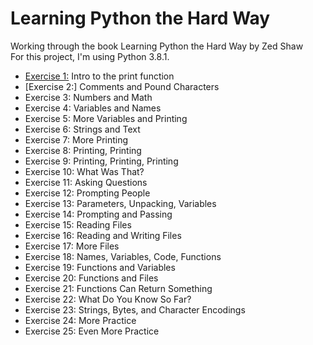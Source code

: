 # Learning Python the Hard Way
Working through the book Learning Python the Hard Way by Zed Shaw\
For this project, I'm using Python 3.8.1.

- [Exercise 1:](https://github.com/LoriImbesi/learning-python/blob/master/ex.1.py) Intro to the print function
- [Exercise 2:] Comments and Pound Characters
- Exercise 3: Numbers and Math
- Exercise 4: Variables and Names
- Exercise 5: More Variables and Printing
- Exercise 6: Strings and Text
- Exercise 7: More Printing
- Exercise 8: Printing, Printing
- Exercise 9: Printing, Printing, Printing
- Exercise 10: What Was That?
- Exercise 11: Asking Questions
- Exercise 12: Prompting People
- Exercise 13: Parameters, Unpacking, Variables
- Exercise 14: Prompting and Passing
- Exercise 15: Reading Files
- Exercise 16: Reading and Writing Files
- Exercise 17: More Files
- Exercise 18: Names, Variables, Code, Functions
- Exercise 19: Functions and Variables
- Exercise 20: Functions and Files
- Exercise 21: Functions Can Return Something
- Exercise 22: What Do You Know So Far?
- Exercise 23: Strings, Bytes, and Character Encodings
- Exercise 24: More Practice
- Exercise 25: Even More Practice


